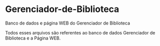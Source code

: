 # Gerenciador-de-Biblioteca
Banco de dados e página WEB do Gerenciador de Biblioteca

Todos esses arquivos são referentes ao banco de dados Gerenciador de Biblioteca e a Página WEB.  
